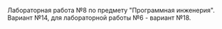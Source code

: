 Лабораторная работа №8 по предмету "Программная инженерия".
Вариант №14, для лабораторной работы №6 - вариант №18.